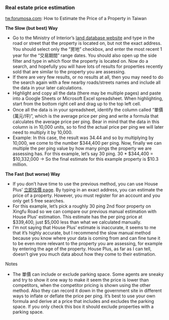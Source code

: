 ### Real estate price estimation

[tw.forumosa.com](https://tw.forumosa.com/t/guide-how-to-estimate-the-price-of-a-property-in-taiwan/237990): How to Estimate the Price of a Property in Taiwan

**The Slow (but best) Way**
- Go to the Ministry of Interior’s [land database website](https://lvr.land.moi.gov.tw/) and type in the road or street that the property is located on, but not the exact address. You should select only the “房地” checkbox, and enter the most recent 1 year for the “交易期間” range dates. You should also open up the side filter and type in which floor the property is located on. Now do a search, and hopefully you will have lots of results for properties recently sold that are similar to the property you are assessing.
- If there are very few results, or no results at all, then you may need to do the search again with a few nearby roads/streets names and include all the data in your later calculations.
- Highlight and copy all the data (there may be multiple pages) and paste into a Google Sheets or Microsoft Excel spreadsheet. When highlighting, start from the bottom right cell and drag up to the top left cell.
- Once all the data is in your spreadsheet, identify the column called “單價 (萬元/坪)”, which is the average price per ping and write a formula that calculates the average price per ping. Bear in mind that the data in this column is in 10,000 units, so to find the actual price per ping we will later need to multiply it by 10,000.
- Example: In this case, the result was 34.44 and so by multiplying by 10,000, we come to the number $344,400 per ping. Now, finally we can multiple the per ping value by how many pings the property we are assessing has. For this example, let’s say 30 ping. 30 * $344,400 = $10,332,000 -> So the final estimate for this example property is $10.3 million.

**The Fast (but worse) Way**
- If you don’t have time to use the previous method, you can use House Plus’ [立即估價 page](https://www.houseplus.com.tw/estimation). By typing in an exact address, you can estimate the price of a property. However, you must register for an account and you only get 5 free searches.
- For this example, let’s pick a roughly 30 ping 2nd floor property on Xingfu Road so we can compare our previous manual estimation with House Plus’ estimation. This estimate has the per ping price at $339,400, just $5,000 less than what we calculated manually.
- I’m not saying that House Plus’ estimate is inaccurate, it seems to me that it’s highly accurate, but I recommend the slow manual method because you know where your data is coming from and can fine tune it to be even more relevant to the property you are assessing, for example by entering the age of the property. House Plus, as far as I can tell, doesn’t give you much data about how they come to their estimation.

Notes
- The 單價 can include or exclude parking space. Some agents are sneaky and try to show it one way to make it seem the price is lower than competitors, when the competitor pricing is shown using the other method. Also they can record it down in the government site in different ways to inflate or deflate the price per ping. It’s best to use your own formula and derive at a price that includes and excludes the parking space. If you only check this box it should exclude properties with a parking space.
